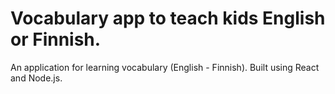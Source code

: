 # Vocabulary app to teach kids English or Finnish.
An application for learning vocabulary (English - Finnish).
Built using React and Node.js.
